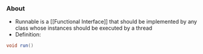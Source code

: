 ### About
*  Runnable is a [[Functional Interface]] that should be implemented by any class whose instances should be executed by a thread
* Definition:
```java
void run()
```
